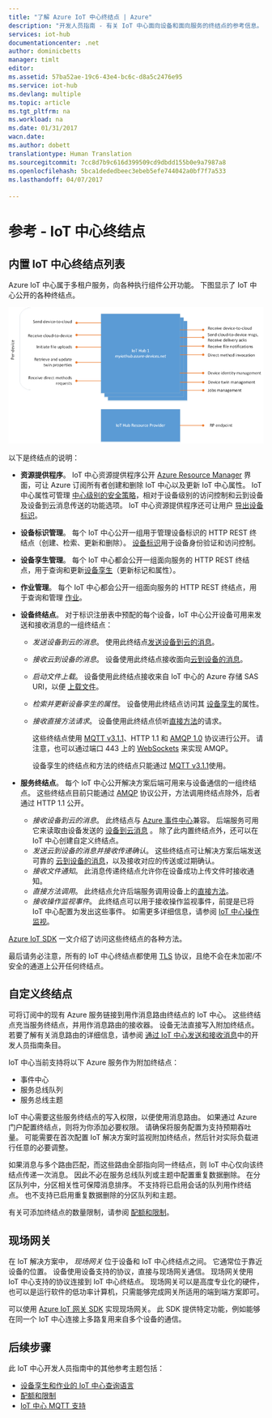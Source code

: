 ```yaml
---
title: "了解 Azure IoT 中心终结点 | Azure"
description: "开发人员指南 - 有关 IoT 中心面向设备和面向服务的终结点的参考信息。"
services: iot-hub
documentationcenter: .net
author: dominicbetts
manager: timlt
editor: 
ms.assetid: 57ba52ae-19c6-43e4-bc6c-d8a5c2476e95
ms.service: iot-hub
ms.devlang: multiple
ms.topic: article
ms.tgt_pltfrm: na
ms.workload: na
ms.date: 01/31/2017
wacn.date: 
ms.author: dobett
translationtype: Human Translation
ms.sourcegitcommit: 7cc8d7b9c616d399509cd9dbdd155b0e9a7987a8
ms.openlocfilehash: 5bca1dededbeec3ebeb5efe744042a0bf7f7a533
ms.lasthandoff: 04/07/2017

---
```


# <a name="reference---iot-hub-endpoints"></a>参考 - IoT 中心终结点
## <a name="list-of-built-in-iot-hub-endpoints"></a>内置 IoT 中心终结点列表
Azure IoT 中心属于多租户服务，向各种执行组件公开功能。 下图显示了 IoT 中心公开的各种终结点。

![IoT 中心终结点][img-endpoints]

以下是终结点的说明：

* **资源提供程序**。 IoT 中心资源提供程序公开 [Azure Resource Manager][lnk-arm] 界面，可让 Azure 订阅所有者创建和删除 IoT 中心以及更新 IoT 中心属性。 IoT 中心属性可管理 [中心级别的安全策略][lnk-accesscontrol]，相对于设备级别的访问控制和云到设备及设备到云消息传送的功能选项。 IoT 中心资源提供程序还可让用户 [导出设备标识][lnk-importexport]。
* **设备标识管理**。 每个 IoT 中心公开一组用于管理设备标识的 HTTP REST 终结点（创建、检索、更新和删除）。 [设备标识][lnk-device-identities]用于设备身份验证和访问控制。
* **设备孪生管理**。 每个 IoT 中心都会公开一组面向服务的 HTTP REST 终结点，用于查询和更新[设备孪生][lnk-twins]（更新标记和属性）。
* **作业管理**。 每个 IoT 中心都会公开一组面向服务的 HTTP REST 终结点，用于查询和管理 [作业][lnk-jobs]。
* **设备终结点**。 对于标识注册表中预配的每个设备，IoT 中心公开设备可用来发送和接收消息的一组终结点：

  * *发送设备到云的消息*。 使用此终结点[发送设备到云的消息][lnk-d2c]。
  * *接收云到设备的消息*。 设备使用此终结点接收面向[云到设备的消息][lnk-c2d]。
  * *启动文件上载*。 设备使用此终结点接收来自 IoT 中心的 Azure 存储 SAS URI，以便 [上载文件][lnk-upload]。
  * *检索并更新设备孪生的属性*。 设备使用此终结点访问其 [设备孪生][lnk-twins]的属性。
  * *接收直接方法请求*。 设备使用此终结点侦听[直接方法][lnk-methods]的请求。

    这些终结点使用 [MQTT v3.1.1][lnk-mqtt]、HTTP 1.1 和 [AMQP 1.0][lnk-amqp] 协议进行公开。 请注意，也可以通过端口 443 上的 [WebSockets][lnk-websockets] 来实现 AMQP。

    设备孪生的终结点和方法的终结点只能通过 [MQTT v3.1.1][lnk-mqtt]使用。
* **服务终结点**。 每个 IoT 中心公开解决方案后端可用来与设备通信的一组终结点。 这些终结点目前只能通过 [AMQP][lnk-amqp] 协议公开，方法调用终结点除外，后者通过 HTTP 1.1 公开。

  * *接收设备到云的消息*。 此终结点与 [Azure 事件中心][lnk-event-hubs]兼容。 后端服务可用它来读取由设备发送的 [设备到云消息][lnk-d2c] 。 除了此内置终结点外，还可以在 IoT 中心创建自定义终结点。
  * *发送云到设备的消息并接收传递确认*。 这些终结点可让解决方案后端发送可靠的 [云到设备的消息][lnk-c2d]，以及接收对应的传送或过期确认。
  * *接收文件通知*。 此消息传递终结点允许你在设备成功上传文件时接收通知。 
  * *直接方法调用*。 此终结点允许后端服务调用设备上的[直接方法][lnk-methods]。
  * *接收操作监视事件*。 此终结点可以用于接收操作监视事件，前提是已将 IoT 中心配置为发出这些事件。 如需更多详细信息，请参阅 [IoT 中心操作监视][lnk-operations-mon]。

[Azure IoT SDK][lnk-sdks] 一文介绍了访问这些终结点的各种方法。

最后请务必注意，所有的 IoT 中心终结点都使用 [TLS][lnk-tls] 协议，且绝不会在未加密/不安全的通道上公开任何终结点。

## <a name="custom-endpoints"></a>自定义终结点
可将订阅中的现有 Azure 服务链接到用作消息路由终结点的 IoT 中心。 这些终结点充当服务终结点，并用作消息路由的接收器。 设备无法直接写入附加终结点。 若要了解有关消息路由的详细信息，请参阅 [通过 IoT 中心发送和接收消息][lnk-devguide-messaging]中的开发人员指南条目。

IoT 中心当前支持将以下 Azure 服务作为附加终结点：

* 事件中心
* 服务总线队列
* 服务总线主题

IoT 中心需要这些服务终结点的写入权限，以便使用消息路由。 如果通过 Azure 门户配置终结点，则将为你添加必要权限。 请确保将服务配置为支持预期吞吐量。 可能需要在首次配置 IoT 解决方案时监视附加终结点，然后针对实际负载进行任意的必要调整。

如果消息与多个路由匹配，而这些路由全部指向同一终结点，则 IoT 中心仅向该终结点传递一次消息。 因此不必在服务总线队列或主题中配置重复数据删除。 在分区队列中，分区相关性可保障消息排序。 不支持将已启用会话的队列用作终结点。 也不支持已启用重复数据删除的分区队列和主题。

有关可添加终结点的数量限制，请参阅 [配额和限制][lnk-devguide-quotas]。

## <a name="field-gateways"></a>现场网关
在 IoT 解决方案中， *现场网关* 位于设备和 IoT 中心终结点之间。 它通常位于靠近设备的位置。 设备使用设备支持的协议，直接与现场网关通信。 现场网关使用 IoT 中心支持的协议连接到 IoT 中心终结点。 现场网关可以是高度专业化的硬件，也可以是运行软件的低功率计算机，只需能够完成网关所适用的端到端方案即可。

可以使用 [Azure IoT 网关 SDK][lnk-gateway-sdk] 实现现场网关。 此 SDK 提供特定功能，例如能够在同一个 IoT 中心连接上多路复用来自多个设备的通信。

## <a name="next-steps"></a>后续步骤
此 IoT 中心开发人员指南中的其他参考主题包括：

* [设备孪生和作业的 IoT 中心查询语言][lnk-devguide-query]
* [配额和限制][lnk-devguide-quotas]
* [IoT 中心 MQTT 支持][lnk-devguide-mqtt]

[lnk-gateway-sdk]: https://github.com/Azure/azure-iot-gateway-sdk

[img-endpoints]: ./media/iot-hub-devguide-endpoints/endpoints.png
[lnk-amqp]: https://www.amqp.org/
[lnk-mqtt]: http://mqtt.org/
[lnk-websockets]: https://tools.ietf.org/html/rfc6455
[lnk-arm]: ../azure-resource-manager/resource-group-overview.md
[lnk-event-hubs]: ../event-hubs/index.md

[lnk-tls]: https://tools.ietf.org/html/rfc5246

[lnk-sdks]: ./iot-hub-devguide-sdks.md
[lnk-accesscontrol]: ./iot-hub-devguide-security.md#access-control-and-permissions
[lnk-importexport]: ./iot-hub-devguide-identity-registry.md#import-and-export-device-identities
[lnk-d2c]: ./iot-hub-devguide-messaging.md#device-to-cloud-messages
[lnk-device-identities]: ./iot-hub-devguide-identity-registry.md
[lnk-upload]: ./iot-hub-devguide-file-upload.md
[lnk-c2d]: ./iot-hub-devguide-messaging.md#cloud-to-device-messages
[lnk-methods]: ./iot-hub-devguide-direct-methods.md
[lnk-twins]: ./iot-hub-devguide-device-twins.md
[lnk-query]: ./iot-hub-devguide-query-language.md
[lnk-jobs]: ./iot-hub-devguide-jobs.md

[lnk-devguide-quotas]: ./iot-hub-devguide-quotas-throttling.md
[lnk-devguide-query]: ./iot-hub-devguide-query-language.md
[lnk-devguide-mqtt]: ./iot-hub-mqtt-support.md
[lnk-devguide-messaging]: ./iot-hub-devguide-messaging.md
[lnk-operations-mon]: ./iot-hub-operations-monitoring.md
